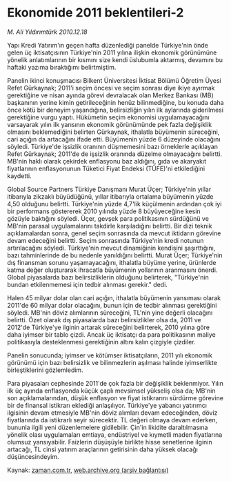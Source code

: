 # Ekonomide 2011 beklentileri-2

*M. Ali Yıldırımtürk 2010.12.18*

<td class="columnist-detail">
<p>Yapı Kredi Yatırım'ın geçen hafta düzenlediği panelde Türkiye'nin önde gelen üç iktisatçısının Türkiye'nin 2011 yılına ilişkin ekonomik görünümüne yönelik anlatımlarının bir kısmını size kendi üslubumla aktarmış, devamını bu haftaki yazıma bıraktığımı belirtmiştim.</p>
<p>
<div id="haberMetinDiv">
<p> Panelin ikinci konuşmacısı Bilkent Üniversitesi İktisat Bölümü Öğretim Üyesi Refet Gürkaynak; 2011'i seçim öncesi ve seçim sonrası diye ikiye ayırmak gerektiğine ve nisan ayında görevi devralacak olan Merkez Bankası (MB) başkanının yerine kimin getirileceğinin henüz bilinmediğine, bu konuda daha önce kötü bir deneyim yaşandığına, belirsizliğin yılın ilk aylarında giderilmesi gerektiğine vurgu yaptı. Hükümetin seçim ekonomisi uygulamayacağını varsayarak yılın ilk yarısının ekonomik görünümünde pek fazla değişiklik olmasını beklemediğini belirten Gürkaynak, ithalatla büyümenin süreceğini, cari açığın da artacağını ifade etti. Büyümenin yüzde 6 düzeyinde olacağını söyledi. Türkiye'de işsizlik oranının düşmemesini bazı örneklerle açıklayan Refet Gürkaynak; 2011'de de işsizlik oranında düzelme olmayacağını belirtti. MB'nin haklı olarak çekirdek enflasyonu baz aldığını, gıda ve akaryakıt fiyatlarının enflasyonunun Tüketici Fiyat Endeksi (TÜFE)'ni etkilediğini kaydetti.
<p> Global Source Partners Türkiye Danışmanı Murat Üçer; Türkiye'nin yıllar itibarıyla zikzaklı büyüdüğünü, yıllar itibarıyla ortalama büyümenin yüzde 4,50 olduğunu belirtti. Türkiye'nin yüzde 4,7'lik küçülmenin ardından çok iyi bir performans göstererek 2010 yılında yüzde 8 büyüyeceğine kesin gözüyle baktığını söyledi. Üçer, gevşek para politikasının sürdüğünü ve MB'nin parasal uygulamalarını takdirle karşıladığını belirtti. Bir dizi teknik açıklamalardan sonra, genel seçim sonrasında da mevcut iktidarın görevine devam edeceğini belirtti. Seçim sonrasında Türkiye'nin kredi notunun artırılacağını söyledi. Türkiye'nin mevcut dinamiğinin kendisini şaşırttığını, bazı tahminlerinde de bu nedenle yanıldığını belirtti. Murat Üçer; Türkiye'nin dış finansman sorunu yaşamayacağını, ithalatla büyüme yerine, ürünlerde katma değer oluşturarak ihracatla büyümenin yollarının aranmasını önerdi. Global piyasalarda bazı belirsizliklerin olduğunu belirterek, "Türkiye'nin bundan etkilenmemesi için tedbir alınması gerekir." dedi.
<p> Halen 45 milyar dolar olan cari açığın, ithalatla büyümenin yansıması olarak 2011'de 60 milyar dolar olacağını, bunun için de tedbir alınması gerektiğini söyledi. MB'nin döviz alımlarının süreceğini, TL'nin yine değerli olacağını belirtti. Özet olarak dış piyasalarda bazı belirsizlikler olsa da, 2011 ve 2012'de Türkiye'ye ilginin artarak süreceğini belirterek, 2010 yılına göre daha iyimser bir tablo çizdi. Ancak üç iktisatçı da para politikasının maliye politikasıyla desteklenmesi gerektiğinin altını kalın çizgiyle çizdiler.
<p> Panelin sonucunda; iyimser ve kötümser iktisatçıların, 2011 yılı ekonomik görünümü için bazı belirsizlik ve bilinmezlerin aşılması halinde iyimserlikte birleştiklerini gözlemledim.
<p> Para piyasaları cephesinde 2011'de çok fazla bir değişiklik beklenmiyor. Yılın ilk üç ayında enflasyonda küçük çaplı mevsimsel yükseliş olsa da; MB'nin son açıklamalarından, düşük enflasyon ve fiyat istikrarını sürdürme görevine bir de finansal istikrarı eklediği anlaşılıyor. Türkiye'ye yabancı yatırımcı ilgisinin devam etmesiyle MB'nin döviz alımları devam edeceğinden, döviz fiyatlarında da istikrarlı seyir sürecektir. TL değeri olmaya devam ederken, bununla ilgili yeni düzenlemelere gidilebilir. Çin'in likidite daraltılmasına yönelik olası uygulamaları emtiaya, endüstriyel ve kıymetli maden fiyatlarına olumsuz yansıyabilir. Faizlerin düşüşüyle birlikte hisse senetlerine ilginin artacağı, TL cinsi yatırım araçlarının getirisinin daha yüksek olacağı düşüncesindeyim. </p></p></p></p></p></div>
</p>
<a href="http://web.archive.org/web/20101219131030/mailto:a.yildirimturk@zaman.com.tr">
</a></td>

Kaynak: [zaman.com.tr](http://zaman.com.tr/yazar.do?yazino=1066745), [web.archive.org (arşiv bağlantısı)](http://web.archive.org/web/20101219131030/http://www.zaman.com.tr:80/yazar.do?yazino=1066745)
